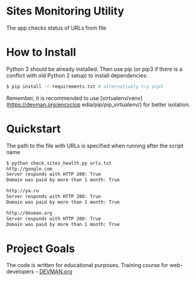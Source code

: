 # Sites Monitoring Utility

The app checks status of URLs from file

# How to Install

Python 3 should be already installed. 
Then use pip (or pip3 if there is a conflict with old Python 2 setup) to install dependencies:

```bash
$ pip install -r requirements.txt # alternatively try pip3
```

Remember, it is recommended to use [virtualenv/venv](https://devman.org/encyclop
edia/pip/pip_virtualenv/) for better isolation.

# Quickstart

The path to the file with URLs is specified when running after the script name
```bash
$ python check_sites_health.py urls.txt
http://google.com
Server responds with HTTP 200: True
Domain was paid by more than 1 month: True

http://ya.ru
Server responds with HTTP 200: True
Domain was paid by more than 1 month: True

http://devman.org
Server responds with HTTP 200: True
Domain was paid by more than 1 month: True
```

# Project Goals

The code is written for educational purposes. Training course for web-developers - [DEVMAN.org](https://devman.org)
